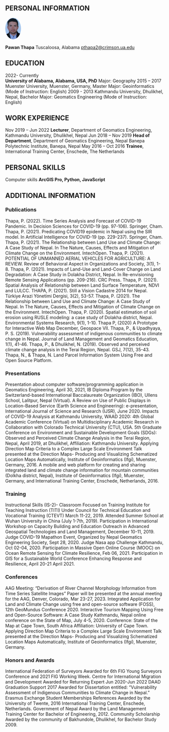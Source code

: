 
## PERSONAL INFORMATION
<div><img src = "./picture.jpg" style = "border-radius: 50%; width: 10%;"></div>

__Pawan Thapa__
	  Tuscaloosa, Alabama   pthapa2@crimson.ua.edu
## EDUCATION 	  

2022- Currently  
	__University of Alabama, Alabama, USA, PhD__
Major: Geography
2015 – 2017	Muenster University, Muenster, Germany, Master 
Major: Geoinformatics (Mode of Instruction: English)
2009 - 2013      	Kathmandu University, Dhulikhel, Nepal, Bachelor
Major: Geomatics Engineering (Mode of Instruction: English)

## WORK EXPERIENCE	  

Nov 2019 – Jun 2022	__Lecturer__, Department of Geomatics Engineering, Kathmandu University, Dhulikhel, Nepal 
Jun 2018 – Nov 2019	__Head of Department__, Department of Geomatics Engineering, Nepal Banepa Polytechnic Institute, Banepa, Nepal
May 2016 – Oct 2016	__Trainee__, International Training Center, Enschede, The Netherlands

## PERSONAL SKILLS	  

Computer skills	   __ArcGIS Pro, Python, JavaScript__

## ADDITIONAL INFORMATION	 

### Publications

	 
Thapa, P. (2022). Time Series Analysis and Forecast of COVID-19 Pandemic. In Decision Sciences for COVID-19 (pp. 97-106). Springer, Cham.
	Thapa, P. (2021). Predicating COVID19 epidemic in Nepal using the SIR model. In Artificial Intelligence for COVID-19 (pp. 229-237). Springer, Cham.
	Thapa, P. (2021). The Relationship between Land Use and Climate Change: A Case Study of Nepal. In The Nature, Causes, Effects and Mitigation of Climate Change on the Environment. IntechOpen.
	Thapa, P. (2021). POTENTIAL OF UNMANNED AERIAL VEHICLES FOR AGRICULTURE: A REVIEW. Review of Behavioral Aspect in Organizations and Society, 3(1), 1-8.
	Thapa, P. (2021). Impacts of Land-Use and Land-Cover Change on Land Degradation: A Case Study in Dolakha District, Nepal. In Re-envisioning Remote Sensing Applications (pp. 209-216). CRC Press.
	Thapa, P. (2021). Spatial Analysis of Relationship between Land Surface Temperature, NDVI and LULCC.
	THAPA, P. (2021). Still a Vision Cadastre 2014 for Nepal. Türkiye Arazi Yönetimi Dergisi, 3(2), 53-57.
	Thapa, P. (2021). The Relationship between Land Use and Climate Change: A Case Study of Nepal. In The Nature, Causes, Effects and Mitigation of Climate Change on the Environment. IntechOpen.
	Thapa, P. (2020). Spatial estimation of soil erosion using RUSLE modeling: a case study of Dolakha district, Nepal. Environmental Systems Research, 9(1), 1-10.
	Thapa P, (2020) A Prototype for Interactive Web Map December, Geospace VII. 
	Thapa, P., & Upadhyaya, P. S. (2019). Vulnerability assessment of indigenous communities to climate change in Nepal. Journal of Land Management and Geomatics Education, 1(1), 41-46.
	Thapa, P., & Dhulikhel, N. (2019). Observed and perceived climate change analysis in the Terai Region, Nepal. GSJ, 7(12), 35-43.
	Thapa, N., & Thapa, N. Land Parcel Information System Using Free and Open Source Platform.

### Presentations	 
Presentation about computer software/programming application in Geomatics Engineering, April 30, 2021, IB Diploma Program by the Switzerland-based International Baccalaureate Organization (IBO), Ullens School, Lalitpur, Nepal (Virtual). 
	A Review on Use of Public Displays in Location-Based Service (Earth Science and Engineering): e-presentation, International Journal of Science and Research (IJSR), June 2020. 
	Impacts of COVID-19 Analysis at Kathmandu University, WAAD 2020: 4th Global Academic Conference (Virtual) on Multidisciplinary Academic Research in Collaboration with Colorado Technical University (CTU), USA. 
	5th Graduate Conference on Environment and Sustainable Development Goals (SDGs): Observed and Perceived Climate Change Analysis in the Terai Region, Nepal, April 2019, at Dhulikhel, Affiliation: Kathmandu University. 
	Applying Direction Map Criteria to a Complex Large Scale Environment Talk presented at the Direction Maps- Producing and Visualizing Schematized Location Maps Automatically, Institute of Geoinformatics (Ifgi), Muenster, Germany, 2016.
	A mobile and web platform for creating and sharing integrated land and climate change information for mountain communities (Dolkha district, Nepal), Institute of Geoinformatics (Ifgi), Muenster, Germany, and International Training Center, Enschede, Netherlands, 2016.

### Training
	 
Instructional Skills (IS-2)- Classroom Focused on Training Institute for Teaching Instruction (TITI) Under Council for Technical Education and Vocational Training (CTEVT) March 11-22, 2019.
	Attended Summer School at Wuhan University in China (July 1-7th, 2019). 
	Participation in International Workshop on Capacity Building and Education Outreach in Advanced Geospatial Technologies and Land Management, December 10-11, 2019. 
	Judge COVID-19 Mapathon Event, Organized by Nepal Geomatics Engineering Society, Sept 28, 2020. 
Judge Nasa app Challenge Kathmandu, Oct 02-04, 2020. 
	Participation in Massive Open Online Course (MOOC) on Ocean Remote Sensing for Climate Resilience, Feb 06, 2021. 
	Participation in GIS for a Sustainable World Conference Enhancing Response and Resilience, April 20-21 April 2021.

### Conferences 	 
AAG Meeting: “Derivation of River Channel Morphology Information from Time Series Satellite Images” Paper will be presented at the annual meeting for the AAG, Denver, Colorado, Mar 23-27, 2023.
	Integrated Application for Land and Climate Change using free and open-source software (FOSS), 12th GeoMundus Conference 2020. 
	Interactive Tourism Mapping Using Free and Open-Source Software: A Case Study Kathmandu, Nepal online conference on the State of Map, July 4-5, 2020. Conference: State of the Map at Cape Town, South Africa Affiliation: University of Cape Town. 
	Applying Direction Map Criteria to a Complex Large Scale Environment Talk presented at the Direction Maps- Producing and Visualizing Schematized Location Maps Automatically, Institute of Geoinformatics (Ifgi), Muenster, Germany. 

### Honors and Awards	 
International Federation of Surveyors Awarded for 6th FIG Young Surveyors Conference and 2021 FIG Working Week. 
	Centre for International Migration and Development Awarded for Returning Expert Jun 2020-Jun 2022
	DAAD Graduation Support 2017 Awarded for Dissertation entitled: “Vulnerability Assessment of Indigenous Communities to Climate Change in Nepal.” 
	Erasmus Exchange Student Memberships References 
Awarded by the University of Twente, 2016 International Training Center, Enschede, Netherlands.
	Government of Nepal Award by the Land Management Training Center for Bachelor of Engineering, 2012.
	Community Scholarship Awarded by the community of Bakhundole, Dhulikhel, for Bachelor Study 2009.

